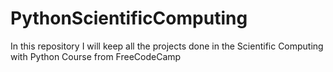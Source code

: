 # PythonScientificComputing
In this repository I will keep all the projects done in the Scientific Computing with Python Course from FreeCodeCamp
